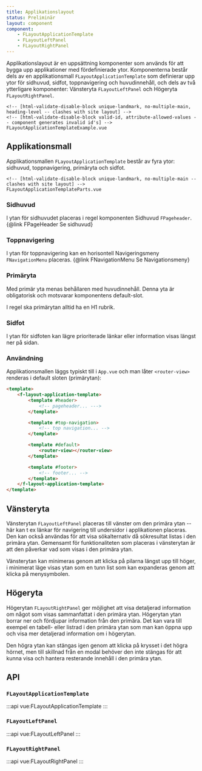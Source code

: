```yaml
---
title: Applikationslayout
status: Preliminär
layout: component
component:
    - FLayoutApplicationTemplate
    - FLayoutLeftPanel
    - FLayoutRightPanel
---
```


Applikationslayout är en uppsättning komponenter som används för att bygga upp applikationer med fördefinierade ytor.
Komponenterna består dels av en applikationsmall `FLayoutApplicationTemplate` som definierar upp ytor för sidhuvud, sidfot, toppnavigering och huvudinnehåll, och dels av två ytterligare komponenter: Vänsteryta `FLayoutLeftPanel` och Högeryta `FLayoutRightPanel`.

<!-- [html-validate-disable-next element-permitted-content -- hack to contain layout component to example wrapper] -->
<style>
  .code-preview__preview {
    transform: translateZ(0);
  }
</style>

```import fullscreen
<!-- [html-validate-disable-block unique-landmark, no-multiple-main, heading-level -- clashes with site layout] -->
<!-- [html-validate-disable-block valid-id, attribute-allowed-values -- component generates invalid id's] -->
FLayoutApplicationTemplateExample.vue
```

## Applikationsmall

Applikationsmallen `FLayoutApplicationTemplate` består av fyra ytor: sidhuvud, toppnavigering, primäryta och sidfot.

```import borderless nomarkup
<!-- [html-validate-disable-block unique-landmark, no-multiple-main -- clashes with site layout] -->
FLayoutApplicationTemplateParts.vue
```

### Sidhuvud

I ytan för sidhuvudet placeras i regel komponenten Sidhuvud `FPageheader`.
{@link FPageHeader Se sidhuvud}

### Toppnavigering

I ytan för toppnavigering kan en horisontell Navigeringsmeny `FNavigationMenu` placeras.
{@link FNavigationMenu Se Navigationsmeny}

### Primäryta

Med primär yta menas behållaren med huvudinnehåll.
Denna yta är obligatorisk och motsvarar komponentens default-slot.

I regel ska primärytan alltid ha en H1 rubrik.

### Sidfot

I ytan för sidfoten kan lägre prioriterade länkar eller information visas längst ner på sidan.

### Användning

Applikationsmallen läggs typiskt till i `App.vue` och man låter `<router-view>` renderas i default sloten (primärytan):

```html static
<template>
    <f-layout-application-template>
        <template #header>
            <!-- pageheader... --->
        </template>

        <template #top-navigation>
            <!-- top navigation... -->
        </template>

        <template #default>
            <router-view></router-view>
        </template>

        <template #footer>
            <!-- footer... -->
        </template>
    </f-layout-application-template>
</template>
```

## Vänsteryta

Vänsterytan `FLayoutLeftPanel` placeras till vänster om den primära ytan -- här kan t ex länkar för navigering till undersidor i applikationen placeras.
Den kan också användas för att visa sökalternativ då sökresultat listas i den primära ytan. Gemensamt för funktionaliteten som placeras i vänsterytan är att den påverkar vad som visas i den primära ytan.

Vänsterytan kan minimeras genom att klicka på pilarna längst upp till höger, i minimerat läge visas ytan som en tunn list som kan expanderas genom att klicka på menysymbolen.

## Högeryta

Högerytan `FLayoutRightPanel` ger möjlighet att visa detaljerad information om något som visas sammanfattat i den primära ytan.
Högerytan ytan borrar ner och fördjupar information från den primära.
Det kan vara till exempel en tabell- eller listrad i den primära ytan som man kan öppna upp och visa mer detaljerad information om i högerytan.

Den högra ytan kan stängas igen genom att klicka på krysset i det högra hörnet, men till skillnad från en modal behöver den inte stängas för att kunna visa och hantera resterande innehåll i den primära ytan.

## API

### `FLayoutApplicationTemplate`

:::api
vue:FLayoutApplicationTemplate
:::

### `FLayoutLeftPanel`

:::api
vue:FLayoutLeftPanel
:::

### `FLayoutRightPanel`

:::api
vue:FLayoutRightPanel
:::
